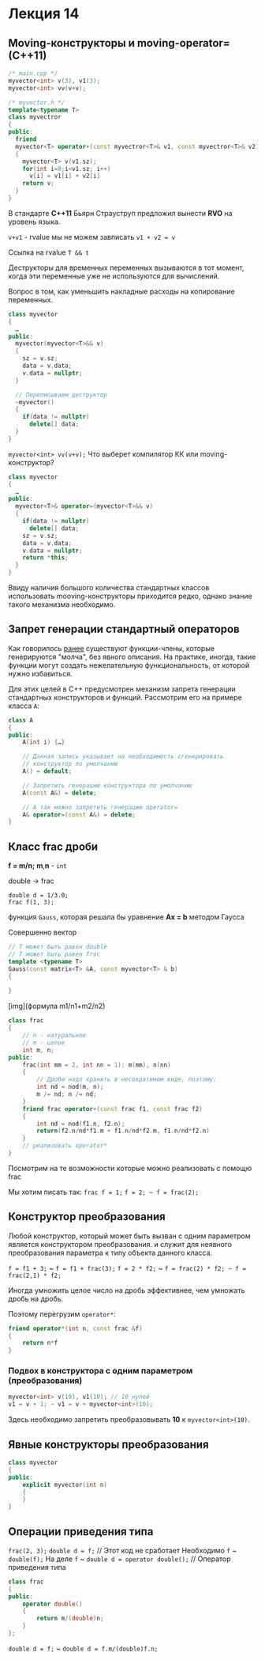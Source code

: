 # Лекция 14

## Moving-конструкторы и moving-operator= (C++11)

```cpp
/* main.cpp */
myvector<int> v(3), v1(3);
myvector<int> vv(v+v);
```

```cpp
/* myvector.h */
template<typename T>
class myvectror
{
public:
  friend
  myvector<T> operator+(const myvectror<T>& v1, const myvectror<T>& v2) 
  {
    myvector<T> v(v1.sz);
    for(int i=0;i<v1.sz; i++)
      v[i] = v1[i] + v2[i]
    return v;
  }
}
```

В стандарте **C++11** Бьярн Страуструп предложил вынести **RVO** на уровень языка.

`v+v1` - rvalue
мы не можем завписать `v1 + v2 = v`

Ссылка на rvalue `T && t`
 
Деструкторы для временных переменных вызываются в тот момент, когда эти переменные уже не используются для вычислений.

Вопрос в том, как уменьшить накладные расходы на копирование переменных.


```cpp
class myvector
{
  …
public:
  myvector(myvector<T>&& v)
  {
    sz = v.sz;
    data = v.data;
    v.data = nullptr;
  }

  // Переписываем деструктор
  ~myvector()
  {
    if(data != nullptr)
      delete[] data;
  }
}
```

`myvector<int> vv(v+v);`
Что выберет компилятор КК или moving-конструктор?

```cpp
class myvector
{
  …
public:
  myvector<T>& operator=(myvector<T>&& v)
  {
    if(data != nullptr)
      delete[] data;
    sz = v.sz;
    data = v.data;
    v.data = nullptr;
    return *this;
  }
}
```

Ввиду наличия большого количества стандартных классов использовать mooving-конструкторы приходится редко, однако знание такого механизма необходимо.


## Запрет генерации стандартный операторов

Как говорилось [ранее](12.html#member_funcs_generated_silently) существуют функции-члены, которые генерируются "молча", без явного описания. 
На практике, иногда, такие функции могут создать нежелательную функциональность, от которой нужно избавиться.

Для этих целей в C++ предусмотрен механизм запрета генерации стандартных конструкторов и функций. Рассмотрим его на примере класса `A`:

```cpp
class A
{
public:
	A(int i) {…}

	// Данная запись указывает на необходимость сгенерировать
	// конструктор по умолчанию
	A() = default;

	// Запретить генерацию конструктора по умолчанию
	A(const A&) = delete;

	// А так можно запретить генерацию operator=
	A& operator=(const A&) = delete; 
}  
```

## Класс frac дроби

**f = m/n;**  **m**,**n** - `int`

double -> frac

`double d = 1/3.0;`<br>
`frac f(1, 3);`

функция `Gauss`, которая решала бы уравнение **Ax = b** методом Гаусса

Совершенно вектор

```cpp
// T может быть равен double
// T может быть равен frac
template <typename T>
Gauss(const matrix<T> &A, const myvector<T> & b)
{
	
}
```

[img](формула m1/n1+m2/n2)

```cpp
class frac
{
	// n - натуральное
	// m - целое
	int m, n;
public:
	frac(int mm = 2, int nn = 1): m(mm), n(nn)
	{
		// Дроби надо хранить в несократимом виде, поэтому:
		int nd = nod(m, n);
		m /= nd; n /= nd;
	}
	friend frac operator+(const frac f1, const frac f2)
	{
		int nd = nod(f1.n, f2.n);
		return(f2.n/nd*f1.m + f1.n/nd*f2.m, f1.n/nd*f2.n)
	}
	// реализовать operator*
}
```

Посмотрим на те возможности которые можно реализовать с помощю frac

Мы хотим писать так: `frac f = 1;` `f = 2; ~ f = frac(2);`

## Конструктор преобразования

Любой конструктор, который может быть вызван с одним параметром является конструктором преобразования. и служит для неявного преобразования параметра к типу объекта данного класса.

`f = f1 + 3;` ~ `f = f1 + frac(3);`
`f = 2 * f2;` ~ `f = frac(2) * f2; ~ f = frac(2,1) * f2;`


Иногда умножить целое число на дробь эффективнее, чем умножать дробь на дробь.

Поэтому перегрузим `operator*`:

```cpp
friend operator*(int n, const frac &f)
{
	return n*f
}
```

### Подвох в конструктора с одним параметром (преобразования)

```cpp
myvector<int> v(10), v1(10); // 10 нулей
v1 = v + 1; ~ v1 = v + myvector<int>(10);
```

Здесь необходимо запретить преобразовывать **10** к `myvector<int>(10)`.


## Явные конструкторы преобразования

```cpp
class myvector
{
public:
	explicit myvector(int n)
	{
	}
}
```
## Операции приведения типа

`frac(2, 3);`
`double d = f;` // Этот код не сработает
Необходимо `f` ~ `double(f);`
На деле `f` ~ `double d = operator double();` // Оператор приведения типа


```cpp
class frac
{
public:
	operator double()
	{
		return m/(double)n;
	}
};
```

`double d = f;` ~ `double d = f.m/(double)f.n;`